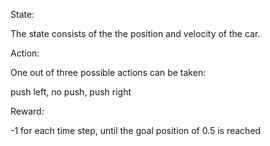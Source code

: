 State: 

The state consists of the the position and velocity
of the car.

Action: 

One out of three possible actions can be taken:

push left, no push, push right

Reward: 

-1 for each time step, until the goal position of
0.5 is reached